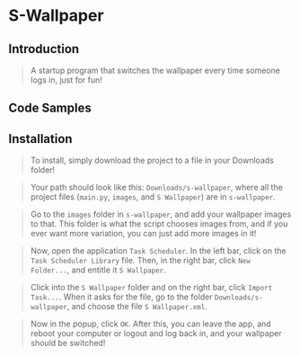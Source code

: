 # S-Wallpaper

## Introduction

> A startup program that switches the wallpaper every time someone logs in, just for fun!

## Code Samples



## Installation

> To install, simply download the project to a file in your Downloads folder!

> Your path should look like this: ```Downloads/s-wallpaper```, where all the project files (```main.py```, ```images```, and ```S Wallpaper```) are in ```s-wallpaper```.

> Go to the ```images``` folder in ```s-wallpaper```, and add your wallpaper images to that. This folder is what the script chooses images from, and if you ever want more variation, you can just add more images in it!

> Now, open the application ```Task Scheduler```.  In the left bar, click on the ```Task Scheduler Library``` file. Then, in the right bar, click ```New Folder...```, and entitle it ```S Wallpaper```.

> Click into the ```S Wallpaper``` folder and on the right bar, click ```Import Task...```. When it asks for the file, go to the folder ```Downloads/s-wallpaper```, and choose the file ```S Wallpaper.xml```.

> Now in the popup, click ```OK```. After this, you can leave the app, and reboot your computer or logout and log back in, and your wallpaper should be switched!
